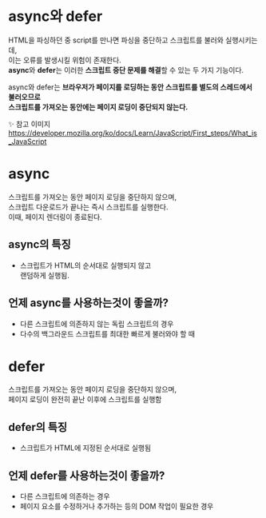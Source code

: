 # async와 defer
HTML을 파싱하던 중 script를 만나면 파싱을 중단하고 스크립트를 불러와 실행시키는데, </br>이는 오류를 발생시킬 위험이 존재한다.</br>
**async**와 **defer**는 이러한 **스크립트 중단 문제를 해결**할 수 있는 두 가지 기능이다.

async와 defer는 **브라우저가 페이지를 로딩하는 동안 
스크립트를 별도의 스레드에서 불러오므로 </br>
스크립트를 가져오는 동안에는 페이지 로딩이 중단되지 않는다.**


✨ 참고 이미지
https://developer.mozilla.org/ko/docs/Learn/JavaScript/First_steps/What_is_JavaScript

# async 
스크립트를 가져오는 동안 페이지 로딩을 중단하지 않으며,</br> 스크립트 다운로드가 끝나는 즉시 스크립트를 실행한다. </br>
이때, 페이지 렌더링이 종료된다.

## async의 특징
- 스크립트가 HTML의 순서대로 실행되지 않고 </br>랜덤하게 실행됨.

## 언제 async를 사용하는것이 좋을까?
- 다른 스크립트에 의존하지 않는 독립 스크립트의 경우
-  다수의 백그라운드 스크립트를 최대한 빠르게 불러와야 할 때

# defer 
스크립트를 가져오는 동안 페이지 로딩을 중단하지 않으며, </br>페이지 로딩이 완전히 끝난 이후에 스크립트를 실행함

## defer의 특징
- 스크립트가 HTML에 지정된 순서대로 실행됨

## 언제 defer를 사용하는것이 좋을까?
- 다른 스크립트에 의존하는 경우
- 페이지 요소를 수정하거나 추가하는 등의 DOM 작업이 필요한 경우
